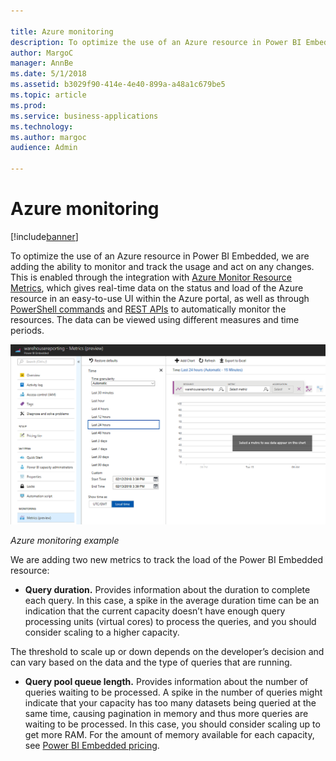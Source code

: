 ```yaml
---

title: Azure monitoring
description: To optimize the use of an Azure resource in Power BI Embedded, we are adding the ability to monitor and track the usage and act on any changes.
author: MargoC
manager: AnnBe
ms.date: 5/1/2018
ms.assetid: b3029f90-414e-4e40-899a-a48a1c679be5
ms.topic: article
ms.prod: 
ms.service: business-applications
ms.technology: 
ms.author: margoc
audience: Admin

---
```

#  Azure monitoring




[!include[banner](../../../includes/banner.md)]

To optimize the use of an Azure resource in Power BI Embedded, we are adding the
ability to monitor and track the usage and act on any changes. This is enabled
through the integration with [Azure Monitor Resource
Metrics](https://docs.microsoft.com/en-us/azure/monitoring-and-diagnostics/monitoring-overview-metrics),
which gives real-time data on the status and load of the Azure resource in an
easy-to-use UI within the Azure portal, as well as through [PowerShell
commands](https://docs.microsoft.com/en-us/powershell/module/azurerm.insights/get-azurermmetric?view=azurermps-5.3.0)
and [REST APIs](https://docs.microsoft.com/en-us/rest/api/monitor/metrics/list)
to automatically monitor the resources. The data can be viewed using different
measures and time periods.

![A screenshot of an example of Azure monitoring](media/azure-monitoring-1.png "A screenshot of an example of Azure monitoring")
<!-- picture -->


*Azure monitoring example*

We are adding two new metrics to track the load of the Power BI Embedded
resource:

-   **Query duration.** Provides information about the duration to complete each
    query. In this case, a spike in the average duration time can be an
    indication that the current capacity doesn’t have enough query processing
    units (virtual cores) to process the queries, and you should consider
    scaling to a higher capacity.

The threshold to scale up or down depends on the developer’s decision and can
vary based on the data and the type of queries that are running.

-   **Query pool queue length.** Provides information about the number of
    queries waiting to be processed. A spike in the number of queries might
    indicate that your capacity has too many datasets being queried at the same
    time, causing pagination in memory and thus more queries are waiting to be
    processed. In this case, you should consider scaling up to get more RAM. For
    the amount of memory available for each capacity, see [Power BI Embedded
    pricing](https://azure.microsoft.com/en-us/pricing/details/power-bi-embedded/).
